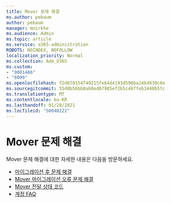 ```yaml
---
title: Mover 문제 해결
ms.author: pebaum
author: pebaum
manager: mnirkhe
ms.audience: Admin
ms.topic: article
ms.service: o365-administration
ROBOTS: NOINDEX, NOFOLLOW
localization_priority: Normal
ms.collection: Adm_O365
ms.custom:
- "9001486"
- "8000"
ms.openlocfilehash: f2d870154f49215fe64d4193d590ba24b4930c0e
ms.sourcegitcommit: 55d8b56bb8ab0ed07985ef2b5c48ffeb3440b5fc
ms.translationtype: MT
ms.contentlocale: ko-KR
ms.lasthandoff: 01/28/2021
ms.locfileid: "50040222"
---
```

# <a name="mover-troubleshooting"></a>Mover 문제 해결

Mover 문제 해결에 대한 자세한 내용은 다음을 방문하세요.

- [마이그레이션 후 문제 해결](https://docs.microsoft.com/sharepointmigration/mover-post-migration-troubleshooting)  
- [Mover 마이그레이션 오류 문제 해결](https://docs.microsoft.com/sharepointmigration/mover-error-faq)  
- [Mover 전달 상태 코드](https://docs.microsoft.com/sharepointmigration/mover-transfer-status-codes)
- [계정 FAQ](https://docs.microsoft.com/sharepointmigration/mover-account-faq)
